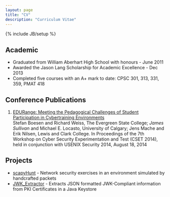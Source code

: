 ```yaml
---
layout: page 
title: "CV"
description: "Curriculum Vitae"
---
```

{% include JB/setup %}

Academic
-------
* Graduated from William Aberhart High School with honours - June 2011
* Awarded the Jason Lang Scholarship for Academic Excellence - Dec 2013
* Completed five courses with an A+ mark to date: CPSC 301, 313, 331, 359, PMAT 418

Conference Publications
-----------
1. [EDURange: Meeting the Pedagogical Challenges of Student Participation in Cybertraining Environments](https://www.usenix.org/conference/cset14/workshop-program/presentation/boesen)   
Stefan Boesen and Richard Weiss, The Evergreen State College; *James Sullivan* and Michael E. Locasto, University of Calgary; Jens Mache and Erik Nilsen, Lewis and Clark College. In Proceedings of the 7th Workshop on Cyber Security Experimentation and Test (CSET 2014), held in conjunction with USENIX Security 2014, August 18, 2014

Projects
--------
* [scapyHunt](https://github.com/JamesSullivan1/scapyHunt) - Network security exercises in an environment simulated by handcrafted packets
* [JWK_Extractor](https://github.com/JamesSullivan1/JWK_Extractor) - Extracts JSON formatted JWK-Compliant information from PKI Certificates in a Java Keystore


